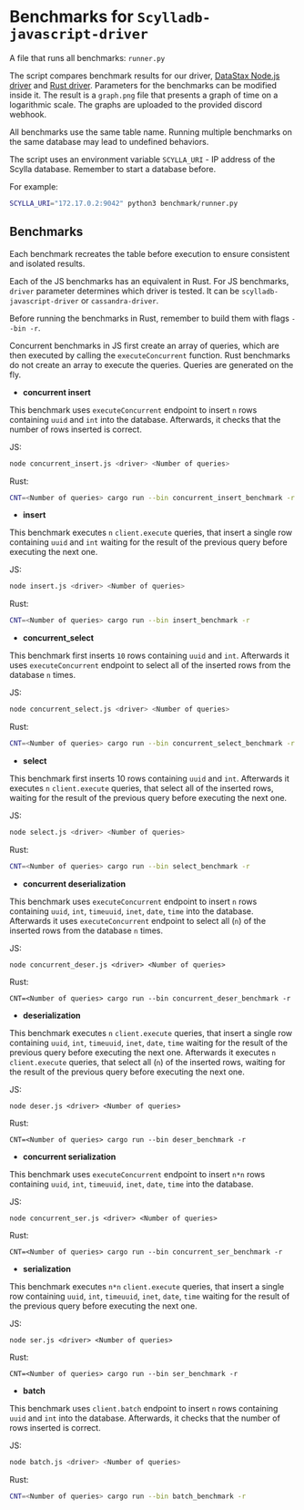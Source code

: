 # Benchmarks for `Scylladb-javascript-driver`

A file that runs all benchmarks: `runner.py`

The script compares benchmark results for our driver, [DataStax Node.js driver](https://github.com/datastax/nodejs-driver) and [Rust driver](https://github.com/scylladb/scylla-rust-driver). Parameters for the benchmarks can be modified inside it. The result is a `graph.png` file that presents a graph of time on a logarithmic scale. The graphs are uploaded to the provided discord webhook.

All benchmarks use the same table name. Running multiple benchmarks on the same database may lead to undefined behaviors.

The script uses an environment variable `SCYLLA_URI` - IP address of the Scylla database. Remember to start a database before.

For example:

```bash
SCYLLA_URI="172.17.0.2:9042" python3 benchmark/runner.py
```

## Benchmarks

Each benchmark recreates the table before execution to ensure consistent and isolated results.

Each of the JS benchmarks has an equivalent in Rust. For JS benchmarks, `driver` parameter determines which driver is tested. It can be `scylladb-javascript-driver` or `cassandra-driver`.

Before running the benchmarks in Rust, remember to build them with flags `--bin -r`.

Concurrent benchmarks in JS first create an array of queries, which are then executed by calling the `executeConcurrent` function.
Rust benchmarks do not create an array to execute the queries. Queries are generated on the fly.

- **concurrent insert**

This benchmark uses `executeConcurrent` endpoint to insert `n` rows containing `uuid` and `int` into the database. Afterwards, it checks that the number of rows inserted is correct.

JS:

```bash
node concurrent_insert.js <driver> <Number of queries>
```

Rust:

```bash
CNT=<Number of queries> cargo run --bin concurrent_insert_benchmark -r
```

- **insert**

This benchmark executes `n` `client.execute` queries, that insert a single row containing `uuid` and `int` waiting for the result of the previous query before executing the next one.

JS:

```bash
node insert.js <driver> <Number of queries>
```

Rust:

```bash
CNT=<Number of queries> cargo run --bin insert_benchmark -r
```

- **concurrent_select**

This benchmark first inserts `10` rows containing `uuid` and `int`. Afterwards it uses `executeConcurrent` endpoint to select all of the inserted rows from the database `n` times.

JS:

```bash
node concurrent_select.js <driver> <Number of queries>
```

Rust:

```bash
CNT=<Number of queries> cargo run --bin concurrent_select_benchmark -r
```

- **select**

This benchmark first inserts 10 rows containing `uuid` and `int`. Afterwards it executes `n` `client.execute` queries, that select all of the inserted rows, waiting for the result of the previous query before executing the next one.

JS:

```bash
node select.js <driver> <Number of queries>
```

Rust:

```bash
CNT=<Number of queries> cargo run --bin select_benchmark -r
```

- **concurrent deserialization**

This benchmark uses `executeConcurrent` endpoint to insert `n` rows containing `uuid`, `int`, `timeuuid`, `inet`, `date`, `time` into the database.  Afterwards it uses `executeConcurrent` endpoint to select all (`n`) of the inserted rows from the database `n` times.

JS: 
```
node concurrent_deser.js <driver> <Number of queries>
```
Rust:
```
CNT=<Number of queries> cargo run --bin concurrent_deser_benchmark -r
```

- **deserialization**

This benchmark executes `n` `client.execute` queries, that insert a single row containing `uuid`, `int`, `timeuuid`, `inet`, `date`, `time` waiting for the result of the previous query before executing the next one. Afterwards it executes `n` `client.execute` queries, that select all (`n`) of the inserted rows, waiting for the result of the previous query before executing the next one.

JS: 
```
node deser.js <driver> <Number of queries>
```
Rust:
```
CNT=<Number of queries> cargo run --bin deser_benchmark -r
```



- **concurrent serialization**

This benchmark uses `executeConcurrent` endpoint to insert `n*n` rows containing `uuid`, `int`, `timeuuid`, `inet`, `date`, `time` into the database.

JS: 
```
node concurrent_ser.js <driver> <Number of queries>
```
Rust:
```
CNT=<Number of queries> cargo run --bin concurrent_ser_benchmark -r
```

- **serialization**

This benchmark executes `n*n` `client.execute` queries, that insert a single row containing `uuid`, `int`, `timeuuid`, `inet`, `date`, `time` waiting for the result of the previous query before executing the next one. 

JS: 
```
node ser.js <driver> <Number of queries>
```
Rust:
```
CNT=<Number of queries> cargo run --bin ser_benchmark -r
```

- **batch**

This benchmark uses `client.batch` endpoint to insert `n` rows containing `uuid` and `int` into the database. Afterwards, it checks that the number of rows inserted is correct.

JS:

```bash
node batch.js <driver> <Number of queries>
```

Rust:

```bash
CNT=<Number of queries> cargo run --bin batch_benchmark -r
```
